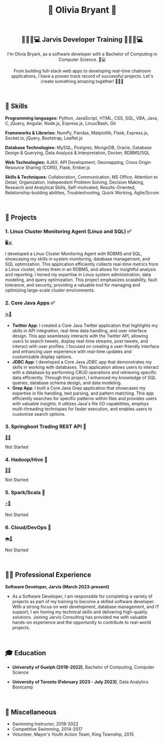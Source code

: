 <h1 align="center">👤 Olivia Bryant 👤</h1>

<br>

<h2 align="center">👩‍💻🌟💻 Jarvis Developer Training 👨‍💻🌟💻</h2>

<p align="center">
  I'm Olivia Bryant, as a software developer with a Bachelor of Computing in Computer Science. 🌟💻
</p>

<p align="center">
  From building full-stack web apps to developing real-time chatroom applications, I have a proven track record of successful projects. Let's create something amazing together! 🌟🚀✨
</p>

<br>

## 🔧 Skills

**Programming languages:** Python, JavaScript, HTML, CSS, SQL, VBA, Java, C, jQuery, Angular, Node.js, Express.js, Linux/Bash, Git

**Frameworks & Libraries:** NumPy, Pandas, Matplotlib, Flask, Express.js, Socket.io, jQuery, Bootstrap, Leaflet.js

**Database Technologies:** MySQL, Postgres, MongoDB, Oracle, Database Design & Querying, Data Analysis & Interpretation, Docker, RDBMS/SQL

**Web Technologies:** AJAX, API Development, Geomapping, Cross Origin Resource Sharing (CORS), Flask, Ember.js

**Skills & Techniques:** Collaboration, Communication, MS Office, Attention to Detail, Organization, Independent Problem Solving, Decision Making, Research and Analytical Skills, Self-motivated, Results-Oriented, Relationship-building abilities, Troubleshooting, Quick Working, Agile/Scrum

<br>

## 🚀 Projects

### 1. Linux Cluster Monitoring Agent (Linux and SQL) ✅
[🖥️📊](./linux_sql)

I developed a Linux Cluster Monitoring Agent with RDBMS and SQL, showcasing my skills in system monitoring, database management, and SQL optimization. This application efficiently collects real-time metrics from a Linux cluster, stores them in an RDBMS, and allows for insightful analysis and reporting. I honed my expertise in Linux system administration, data modeling, and query optimization. This project emphasizes scalability, fault tolerance, and security, providing a valuable tool for managing and optimizing large-scale cluster environments.

### 2. Core Java Apps ✅
[☕📱](./core_java)

- **Twitter App**: I created a Core Java Twitter application that highlights my skills in API integration, real-time data handling, and user interface design. This app seamlessly interacts with the Twitter API, allowing users to search tweets, display real-time streams, post tweets, and interact with user profiles. I focused on creating a user-friendly interface and enhancing user experience with real-time updates and customizable display options.
- **JDBC App**: I developed a Core Java JDBC app that demonstrates my skills in working with databases. This application allows users to interact with a database by performing CRUD operations and retrieving specific data efficiently. Through this project, I enhanced my knowledge of SQL queries, database schema design, and data modeling.
- **Grep App**: I built a Core Java Grep application that showcases my expertise in file handling, text parsing, and pattern matching. This app efficiently searches for specific patterns within files and provides users with valuable insights. It utilizes Java's file I/O capabilities, employs multi-threading techniques for faster execution, and enables users to customize search options.

### 3. Springboot Trading REST API 🚧
[🌱💼](./springboot)

Not Started

### 4. Hadoop/Hive 🚧
[🐘🐝](./hadoop)

Not Started

### 5. Spark/Scala 🚧
[⚡🚀](./spark)

Not Started

### 6. Cloud/DevOps 🚧
[☁️🔧](./cloud_devops)

Not Started

<br>

## 👩‍💼 Professional Experience

**Software Developer, Jarvis (March 2023-present)**
  - As a Software Developer, I am responsible for completing a variety of projects as part of my training to become a skilled software developer. With a strong focus on web development, database management, and IT support, I am honing my technical skills and delivering high-quality solutions. Joining Jarvis Consulting has provided me with valuable hands-on experience and the opportunity to contribute to real-world projects.

<br>

## 🎓 Education

- **University of Guelph (2018-2022)**, Bachelor of Computing, Computer Science

- **University of Toronto (February 2023 - July 2023)**, Data Analytics Bootcamp

<br>

## 🌟 Miscellaneous

- Swimming Instructor, 2018-2022
- Competitive Swimming, 2014-2017
- Volunteer, Mayor's Youth Action Team, King Township, 2015
